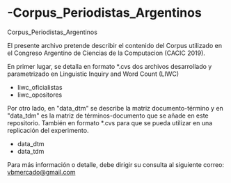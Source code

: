 # -Corpus_Periodistas_Argentinos
 Corpus_Periodistas_Argentinos

El presente archivo pretende describir el contenido del Corpus utilizado en el Congreso Argentino de Ciencias de la Computacion 
(CACIC 2019).

En primer lugar, se detalla en formato *.cvs dos archivos desarrollado y parametrizado en Linguistic Inquiry and Word Count (LIWC)

- liwc_oficialistas
- liwc_opositores

Por otro lado, en "data_dtm" se describe la matriz documento-término y en "data_tdm" es la matriz de términos-documento que se 
añade en este repositorio. También en formato *.cvs para que se pueda utilizar en una replicación del experimento.

- data_dtm
- data_tdm


Para más información o detalle, debe dirigir su consulta al siguiente correo: 
vbmercado@gmail.com


